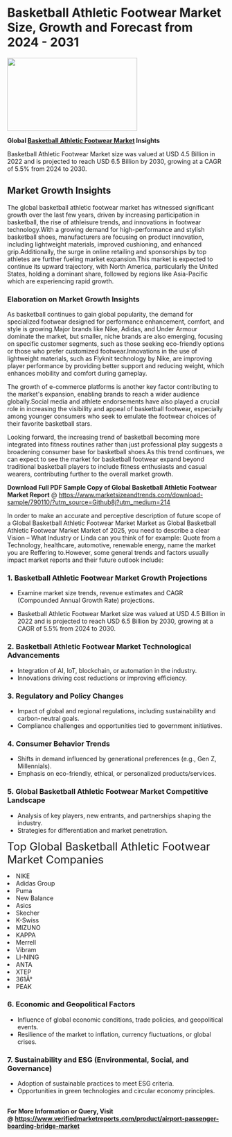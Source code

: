 <H1>Basketball Athletic Footwear Market Size, Growth and Forecast from 2024 - 2031</H1><img class="aligncenter size-medium wp-image-584254" src="https://thirdeyenews.in/wp-content/uploads/2024/09/Global-Market-Research-300x168.jpeg" alt="" width="300" height="168" /><p><strong>Global&nbsp;<a href="https://www.marketsizeandtrends.com/download-sample/790110/?utm_source=Github8j?utm_medium=214">Basketball Athletic Footwear Market</a> Insights</strong></p><p>Basketball Athletic Footwear Market size was valued at USD 4.5 Billion in 2022 and is projected to reach USD 6.5 Billion by 2030, growing at a CAGR of 5.5% from 2024 to 2030.</p><p><!DOCTYPE html> <html lang="en"> <head> <meta charset="UTF-8"> <meta name="viewport" content="width=device-width, initial-scale=1.0"> <title>Basketball Athletic Footwear Market Growth Insights</title> </head> <body> <h2>Market Growth Insights</h2> <p>The global basketball athletic footwear market has witnessed significant growth over the last few years, driven by increasing participation in basketball, the rise of athleisure trends, and innovations in footwear technology.With a growing demand for high-performance and stylish basketball shoes, manufacturers are focusing on product innovation, including lightweight materials, improved cushioning, and enhanced grip.Additionally, the surge in online retailing and sponsorships by top athletes are further fueling market expansion.This market is expected to continue its upward trajectory, with North America, particularly the United States, holding a dominant share, followed by regions like Asia-Pacific which are experiencing rapid growth.</p> <h3>Elaboration on Market Growth Insights</h3> <p>As basketball continues to gain global popularity, the demand for specialized footwear designed for performance enhancement, comfort, and style is growing.Major brands like Nike, Adidas, and Under Armour dominate the market, but smaller, niche brands are also emerging, focusing on specific customer segments, such as those seeking eco-friendly options or those who prefer customized footwear.Innovations in the use of lightweight materials, such as Flyknit technology by Nike, are improving player performance by providing better support and reducing weight, which enhances mobility and comfort during gameplay.</p> <p>The growth of e-commerce platforms is another key factor contributing to the market's expansion, enabling brands to reach a wider audience globally.Social media and athlete endorsements have also played a crucial role in increasing the visibility and appeal of basketball footwear, especially among younger consumers who seek to emulate the footwear choices of their favorite basketball stars.</p> <p>Looking forward, the increasing trend of basketball becoming more integrated into fitness routines rather than just professional play suggests a broadening consumer base for basketball shoes.As this trend continues, we can expect to see the market for basketball footwear expand beyond traditional basketball players to include fitness enthusiasts and casual wearers, contributing further to the overall market growth.</p> <p><span class=""><strong>Download Full PDF Sample Copy of Global Basketball Athletic Footwear Market Report</strong> @ <a href="https://www.marketsizeandtrends.com/download-sample/790110/?utm_source=Github8j?utm_medium=214" target="_blank">https://www.marketsizeandtrends.com/download-sample/790110/?utm_source=Github8j?utm_medium=214</a></span></p><p>In order to make an accurate and perceptive description of future scope of a Global&nbsp;Basketball Athletic Footwear Market Market as Global&nbsp;Basketball Athletic Footwear Market Market of 2025, you need to describe a clear Vision &ndash; What Industry or Linda can you think of for example: Quote from a Technology, healthcare, automotive, renewable energy, name the market you are Reffering to.However, some general trends and factors usually impact market reports and their future outlook include:</p><h3>1.&nbsp;<strong>Basketball Athletic Footwear Market Growth Projections</strong></h3><ul><li>Examine market size trends, revenue estimates and CAGR (Compounded Annual Growth Rate) projections.</li><li><p>Basketball Athletic Footwear Market size was valued at USD 4.5 Billion in 2022 and is projected to reach USD 6.5 Billion by 2030, growing at a CAGR of 5.5% from 2024 to 2030.</p></li></ul><h3>2.&nbsp;<strong>Basketball Athletic Footwear Market Technological Advancements</strong></h3><ul><li>Integration of AI, IoT, blockchain, or automation in the industry.</li><li>Innovations driving cost reductions or improving efficiency.</li></ul><h3>3.&nbsp;<strong>Regulatory and Policy Changes</strong></h3><ul><li>Impact of global and regional regulations, including sustainability and carbon-neutral goals.</li><li>Compliance challenges and opportunities tied to government initiatives.</li></ul><h3>4.&nbsp;<strong>Consumer Behavior Trends</strong></h3><ul><li>Shifts in demand influenced by generational preferences (e.g., Gen Z, Millennials).</li><li>Emphasis on eco-friendly, ethical, or personalized products/services.</li></ul><h3>5.&nbsp;<strong>Global Basketball Athletic Footwear Market Competitive Landscape</strong></h3><ul><li>Analysis of key players, new entrants, and partnerships shaping the industry.</li><li>Strategies for differentiation and market penetration.</li></ul><p data-pm-slice="1 1 []"><span style="color: inherit; font-family: inherit; font-size: 25px;">Top Global Basketball Athletic Footwear Market Companies</span></p><div class="" data-test-id=""><p><li>NIKE</li><li> Adidas Group</li><li> Puma</li><li> New Balance</li><li> Asics</li><li> Skecher</li><li> K-Swiss</li><li> MIZUNO</li><li> KAPPA</li><li> Merrell</li><li> Vibram</li><li> LI-NING</li><li> ANTA</li><li> XTEP</li><li> 361Â°</li><li> PEAK</li></p></div><h3>6.&nbsp;<strong>Economic and Geopolitical Factors</strong></h3><ul><li>Influence of global economic conditions, trade policies, and geopolitical events.</li><li>Resilience of the market to inflation, currency fluctuations, or global crises.</li></ul><h3>7.&nbsp;<strong>Sustainability and ESG (Environmental, Social, and Governance)</strong></h3><ul><li>Adoption of sustainable practices to meet ESG criteria.</li><li>Opportunities in green technologies and circular economy principles.</li></ul><h2><strong style="font-size: 14px;">For More Information or Query, Visit @&nbsp;</strong><a style="background-color: #ffffff; font-size: 14px;" href="https://www.marketsizeandtrends.com/report/basketball-athletic-footwear-market/" target="_blank">https://www.verifiedmarketreports.com/product/airport-passenger-boarding-bridge-market</a></h2>